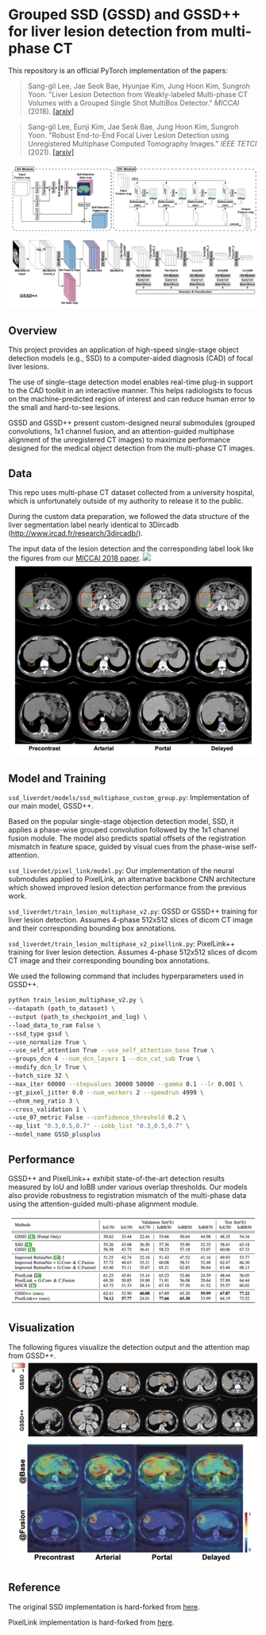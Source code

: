 # Grouped SSD (GSSD) and GSSD++ for liver lesion detection from multi-phase CT

This repository is an official PyTorch implementation of the papers:

> Sang-gil Lee, Jae Seok Bae, Hyunjae Kim, Jung Hoon Kim, Sungroh Yoon. "Liver Lesion Detection from Weakly-labeled Multi-phase CT Volumes with a Grouped Single Shot MultiBox Detector." _MICCAI_ (2018).
>[[arxiv]](https://arxiv.org/abs/1807.00436)
>

> Sang-gil Lee, Eunji Kim, Jae Seok Bae, Jung Hoon Kim, Sungroh Yoon. "Robust End-to-End Focal Liver Lesion Detection using Unregistered Multiphase Computed Tomography Images." _IEEE TETCI_ (2021).
>[[arxiv]](https://arxiv.org/abs/2112.01535)
>
>

![](./pics/gssdpp5.png)
![](./pics/gssdpp1.png)

## Overview
This project provides an application of high-speed single-stage object detection models (e.g., SSD) to a computer-aided diagnosis (CAD) of focal liver lesions.

The use of single-stage detection model enables real-time plug-in support to the CAD toolkit in an interactive manner. This helps radiologists to focus on the machine-predicted region of interest and can reduce human error to the small and hard-to-see lesions.

GSSD and GSSD++ present custom-designed neural submodules (grouped convolutions, 1x1 channel fusion, and an attention-guided multiphase alignment of the unregistered CT images) to maximize performance designed for the medical object detection from the multi-phase CT images.


## Data

This repo uses multi-phase CT dataset collected from a university hospital, which is unfortunately outside of my authority to release it to the public.

During the custom data preparation, we followed the data structure of the liver segmentation label nearly identical to 3Dircadb (http://www.ircad.fr/research/3dircadb/).

The input data of the lesion detection and the corresponding label look like the figures from our [MICCAI 2018 paper](https://arxiv.org/abs/1807.00436).
![](./pics/figure1.png)
![](./pics/gssdpp6.png)


## Model and Training 

`ssd_liverdet/models/ssd_multiphase_custom_group.py`: Implementation of our main model, GSSD++.

Based on the popular single-stage objection detection model, SSD, it applies a phase-wise grouped convolution followed by the 1x1 channel fusion module. The model also predicts spatial offsets of the registration mismatch in feature space, guided by visual cues from the phase-wise self-attention.

`ssd_liverdet/pixel_link/model.py`: Our implementation of the neural submodules applied to PixelLink, an alternative backbone CNN architecture which showed improved lesion detection performance from the previous work.

`ssd_liverdet/train_lesion_multiphase_v2.py`: GSSD or GSSD++ training for liver lesion detection. Assumes 4-phase 512x512 slices of dicom CT image and their corresponding bounding box annotations.

`ssd_liverdet/train_lesion_multiphase_v2_pixellink.py`: PixelLink++ training for liver lesion detection. Assumes 4-phase 512x512 slices of dicom CT image and their corresponding bounding box annotations.


We used the following command that includes hyperparameters used in GSSD++.
```bash
python train_lesion_multiphase_v2.py \
--datapath (path_to_dataset) \
--output (path_to_checkpoint_and_log) \
--load_data_to_ram False \
--ssd_type gssd \
--use_normalize True \
--use_self_attention True --use_self_attention_base True \
--groups_dcn 4 --num_dcn_layers 1 --dcn_cat_sab True \
--modify_dcn_lr True \
--batch_size 32 \
--max_iter 60000 --stepvalues 30000 50000 --gamma 0.1 --lr 0.001 \
--gt_pixel_jitter 0.0 --num_workers 2 --speedrun 4999 \
--ohnm_neg_ratio 3 \
--cross_validation 1 \
--use_07_metric False --confidence_threshold 0.2 \
--ap_list "0.3,0.5,0.7" --iobb_list "0.3,0.5,0.7" \
--model_name GSSD_plusplus
```

## Performance

GSSD++ and PixelLink++ exhibit state-of-the-art detection results measured by IoU and IoBB under various overlap thresholds. Our models also provide robustness to registration mismatch of the multi-phase data using the attention-guided multi-phase alignment module.

![](./pics/gssdpp4.png)

## Visualization

The following figures visualize the detection output and the attention map from GSSD++. 
![](./pics/gssdpp3.png)
![](./pics/gssdpp2.png)


## Reference
The original SSD implementation is hard-forked from [here](https://github.com/amdegroot/ssd.pytorch).

PixelLink implementation is hard-forked from [here](https://github.com/cheerss/PixelLink-with-pytorch).
